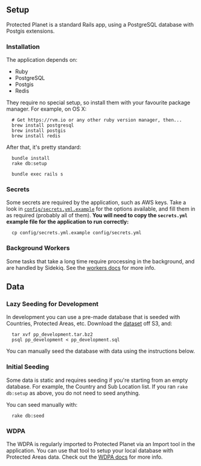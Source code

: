 ## Setup

Protected Planet is a standard Rails app, using a PostgreSQL database with
Postgis extensions.

### Installation

The application depends on:

* Ruby
* PostgreSQL
* Postgis
* Redis

They require no special setup, so install them with your favourite
package manager. For example, on OS X:

```
  # Get https://rvm.io or any other ruby version manager, then...
  brew install postgresql
  brew install postgis
  brew install redis
```

After that, it's pretty standard:

```
  bundle install
  rake db:setup

  bundle exec rails s
```

### Secrets

Some secrets are required by the application, such as AWS keys. Take a
look in [`config/secrets.yml.example`](config/secrets.yml.example) for
the options available, and fill them in as required (probably all of
them). **You will need to copy the `secrets.yml` example file for the
application to run correctly:**

```
  cp config/secrets.yml.example config/secrets.yml
```

### Background Workers

Some tasks that take a long time require processing in the background,
and are handled by Sidekiq. See the [workers docs](workers.md) for more
info.

## Data

### Lazy Seeding for Development

In development you can use a pre-made database that is seeded with Countries,
Protected Areas, etc. Download the
[dataset](http://protectedplanet.s3.amazonaws.com/pp_development.tar.bz2) off
S3, and:

```
  tar xvf pp_development.tar.bz2
  psql pp_development < pp_development.sql
```

You can manually seed the database with data using the instructions below.

### Initial Seeding

Some data is static and requires seeding if you're starting from an
empty database. For example, the Country and Sub Location list. If you
ran `rake db:setup` as above, you do not need to seed anything.

You can seed manually with:

```
  rake db:seed
```

### WDPA

The WDPA is regularly imported to Protected Planet via an Import tool in
the application. You can use that tool to setup your local database with
Protected Areas data. Check out the [WDPA docs](wdpa.md) for more info.
